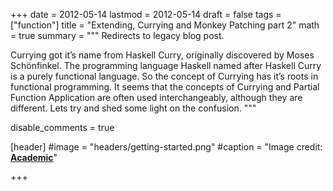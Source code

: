 +++
date = 2012-05-14
lastmod = 2012-05-14
draft = false
tags = ["function"]
title = "Extending, Currying and Monkey Patching part 2"
math = true
summary = """
Redirects to legacy blog post.

Currying got it’s name from Haskell Curry, originally discovered by Moses Schönfinkel. The programming language Haskell named after Haskell Curry is a purely functional language. So the concept of Currying has it’s roots in functional programming. It seems that the concepts of Currying and Partial Function Application are often used interchangeably, although they are different. Lets try and shed some light on the confusion.
"""

disable_comments = true

[header]
#image = "headers/getting-started.png"
#caption = "Image credit: [**Academic**](https://github.com/gcushen/hugo-academic/)"

+++

<html>
  <head>
    <title>Extending, Currying and Monkey Patching. part 2</title>
    <link rel="canonical" href="https://binarymist.wordpress.com/2012/05/14/extending-currying-and-monkey-patching-part-2/"/>
    <meta http-equiv="content-type" content="text/html; charset=utf-8"/>
    <meta http-equiv="refresh" content="2; url=https://binarymist.wordpress.com/2012/05/14/extending-currying-and-monkey-patching-part-2/"/>
  </head>
</html>
